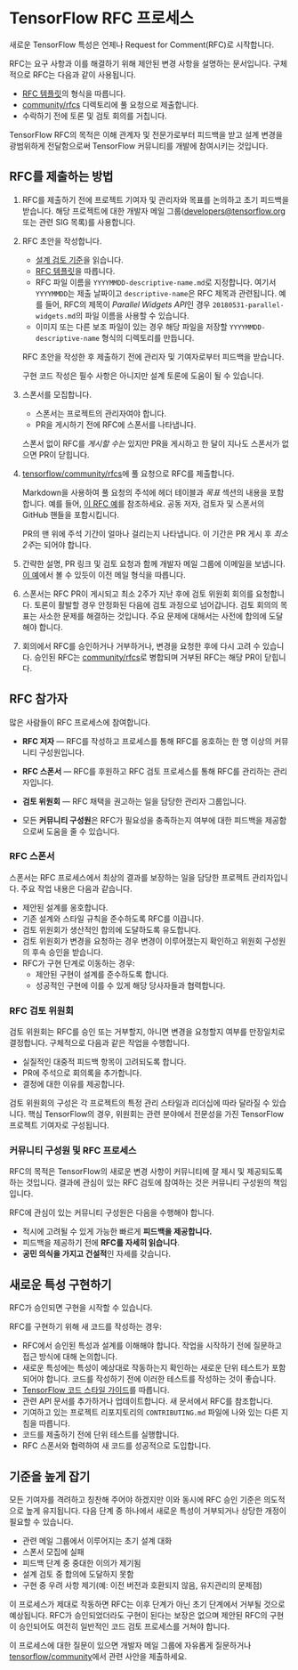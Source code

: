 # TensorFlow RFC 프로세스

새로운 TensorFlow 특성은 언제나 Request for Comment(RFC)로 시작합니다.

RFC는 요구 사항과 이를 해결하기 위해 제안된 변경 사항을 설명하는 문서입니다. 구체적으로 RFC는 다음과 같이 사용됩니다.

- [RFC 템플릿](https://github.com/tensorflow/community/blob/master/rfcs/yyyymmdd-rfc-template.md)의 형식을 따릅니다.
- [community/rfcs](https://github.com/tensorflow/community/tree/master/rfcs) 디렉토리에 풀 요청으로 제출합니다.
- 수락하기 전에 토론 및 검토 회의를 거칩니다.

TensorFlow RFC의 목적은 이해 관계자 및 전문가로부터 피드백을 받고 설계 변경을 광범위하게 전달함으로써 TensorFlow 커뮤니티를 개발에 참여시키는 것입니다.

## RFC를 제출하는 방법

1. RFC를 제출하기 전에 프로젝트 기여자 및 관리자와 목표를 논의하고 초기 피드백을 받습니다. 해당 프로젝트에 대한 개발자 메일 그룹(developers@tensorflow.org 또는 관련 SIG 목록)를 사용합니다.

2. RFC 초안을 작성합니다.

    - [설계 검토 기준](https://github.com/tensorflow/community/blob/master/governance/design-reviews.md)을 읽습니다.
    - [RFC 템플릿](https://github.com/tensorflow/community/blob/master/rfcs/yyyymmdd-rfc-template.md)을 따릅니다.
    - RFC 파일 이름을 `YYYYMMDD-descriptive-name.md`로 지정합니다. 여기서 `YYYYMMDD`는 제출 날짜이고 `descriptive-name`은 RFC 제목과 관련됩니다. 예를 들어, RFC의 제목이 *Parallel Widgets API*인 경우 `20180531-parallel-widgets.md`의 파일 이름을 사용할 수 있습니다.
    - 이미지 또는 다른 보조 파일이 있는 경우 해당 파일을 저장할 `YYYYMMDD-descriptive-name` 형식의 디렉토리를 만듭니다.

    RFC 초안을 작성한 후 제출하기 전에 관리자 및 기여자로부터 피드백을 받습니다.

    구현 코드 작성은 필수 사항은 아니지만 설계 토론에 도움이 될 수 있습니다.

3. 스폰서를 모집합니다.

    - 스폰서는 프로젝트의 관리자여야 합니다.
    - PR을 게시하기 전에 RFC에 스폰서를 나타냅니다.

    스폰서 없이 RFC를 *게시할 수는* 있지만 PR을 게시하고 한 달이 지나도 스폰서가 없으면 PR이 닫힙니다.

4. [tensorflow/community/rfcs](https://github.com/tensorflow/community/tree/master/rfcs)에 풀 요청으로 RFC를 제출합니다.

    Markdown을 사용하여 풀 요청의 주석에 헤더 테이블과 *목표* 섹션의 내용을 포함합니다. 예를 들어, [이 RFC 예](https://github.com/tensorflow/community/pull/5)를 참조하세요. 공동 저자, 검토자 및 스폰서의 GitHub 핸들을 포함시킵니다.

    PR의 맨 위에 주석 기간이 얼마나 걸리는지 나타냅니다. 이 기간은 PR 게시 후 *최소 2주*는 되어야 합니다.

5. 간략한 설명, PR 링크 및 검토 요청과 함께 개발자 메일 그룹에 이메일을 보냅니다. [이 예](https://groups.google.com/a/tensorflow.org/forum/#!topic/developers/PIChGLLnpTE)에서 볼 수 있듯이 이전 메일 형식을 따릅니다.

6. 스폰서는 RFC PR이 게시되고 최소 2주가 지난 후에 검토 위원회 회의를 요청합니다. 토론이 활발할 경우 안정화된 다음에 검토 과정으로 넘어갑니다. 검토 회의의 목표는 사소한 문제를 해결하는 것입니다. 주요 문제에 대해서는 사전에 합의에 도달해야 합니다.

7. 회의에서 RFC를 승인하거나 거부하거나, 변경을 요청한 후에 다시 고려 수 있습니다. 승인된 RFC는 [community/rfcs](https://github.com/tensorflow/community/tree/master/rfcs)로 병합되며 거부된 RFC는 해당 PR이 닫힙니다.

## RFC 참가자

많은 사람들이 RFC 프로세스에 참여합니다.

- **RFC 저자** — RFC를 작성하고 프로세스를 통해 RFC를 옹호하는 한 명 이상의 커뮤니티 구성원입니다.

- **RFC 스폰서** — RFC를 후원하고 RFC 검토 프로세스를 통해 RFC를 관리하는 관리자입니다.

- **검토 위원회** — RFC 채택을 권고하는 일을 담당한 관리자 그룹입니다.

- 모든 **커뮤니티 구성원**은 RFC가 필요성을 충족하는지 여부에 대한 피드백을 제공함으로써 도움을 줄 수 있습니다.

### RFC 스폰서

스폰서는 RFC 프로세스에서 최상의 결과를 보장하는 일을 담당한 프로젝트 관리자입니다. 주요 작업 내용은 다음과 같습니다.

- 제안된 설계를 옹호합니다.
- 기존 설계와 스타일 규칙을 준수하도록 RFC를 이끕니다.
- 검토 위원회가 생산적인 합의에 도달하도록 유도합니다.
- 검토 위원회가 변경을 요청하는 경우 변경이 이루어졌는지 확인하고 위원회 구성원의 후속 승인을 받습니다.
- RFC가 구현 단계로 이동하는 경우:
    - 제안된 구현이 설계를 준수하도록 합니다.
    - 성공적인 구현에 이를 수 있게 해당 당사자들과 협력합니다.

### RFC 검토 위원회

검토 위원회는 RFC를 승인 또는 거부할지, 아니면 변경을 요청할지 여부를 만장일치로 결정합니다. 구체적으로 다음과 같은 작업을 수행합니다.

- 실질적인 대중적 피드백 항목이 고려되도록 합니다.
- PR에 주석으로 회의록을 추가합니다.
- 결정에 대한 이유를 제공합니다.

검토 위원회의 구성은 각 프로젝트의 특정 관리 스타일과 리더십에 따라 달라질 수 있습니다. 핵심 TensorFlow의 경우, 위원회는 관련 분야에서 전문성을 가진 TensorFlow 프로젝트 기여자로 구성됩니다.

### 커뮤니티 구성원 및 RFC 프로세스

RFC의 목적은 TensorFlow의 새로운 변경 사항이 커뮤니티에 잘 제시 및 제공되도록 하는 것입니다. 결과에 관심이 있는 RFC 검토에 참여하는 것은 커뮤니티 구성원의 책임입니다.

RFC에 관심이 있는 커뮤니티 구성원은 다음을 수행해야 합니다.

- 적시에 고려될 수 있게 가능한 빠르게 **피드백을 제공합니다.**
- 피드백을 제공하기 전에 **RFC를 자세히 읽습니다**.
- **공민 의식을 가지고 건설적**인 자세를 갖습니다.

## 새로운 특성 구현하기

RFC가 승인되면 구현을 시작할 수 있습니다.

RFC를 구현하기 위해 새 코드를 작성하는 경우:

- RFC에서 승인된 특성과 설계를 이해해야 합니다. 작업을 시작하기 전에 질문하고 접근 방식에 대해 논의합니다.
- 새로운 특성에는 특성이 예상대로 작동하는지 확인하는 새로운 단위 테스트가 포함되어야 합니다. 코드를 작성하기 전에 이러한 테스트를 작성하는 것이 좋습니다.
- [TensorFlow 코드 스타일 가이드](#tensorflow-code-style-guide)를 따릅니다.
- 관련 API 문서를 추가하거나 업데이트합니다. 새 문서에서 RFC를 참조합니다.
- 기여하고 있는 프로젝트 리포지토리의 `CONTRIBUTING.md` 파일에 나와 있는 다른 지침을 따릅니다.
- 코드를 제출하기 전에 단위 테스트를 실행합니다.
- RFC 스폰서와 협력하여 새 코드를 성공적으로 도입합니다.

## 기준을 높게 잡기

모든 기여자를 격려하고 칭찬해 주어야 하겠지만 이와 동시에 RFC 승인 기준은 의도적으로 높게 유지됩니다. 다음 단계 중 하나에서 새로운 특성이 거부되거나 상당한 개정이 필요할 수 있습니다.

- 관련 메일 그룹에서 이루어지는 초기 설계 대화
- 스폰서 모집에 실패
- 피드백 단계 중 중대한 이의가 제기됨
- 설계 검토 중 합의에 도달하지 못함
- 구현 중 우려 사항 제기(예: 이전 버전과 호환되지 않음, 유지관리의 문제점)

이 프로세스가 제대로 작동하면 RFC는 이후 단계가 아닌 초기 단계에서 거부될 것으로 예상됩니다. RFC가 승인되었더라도 구현이 된다는 보장은 없으며 제안된 RFC의 구현이 승인되어도 여전히 일반적인 코드 검토 프로세스를 거쳐야 합니다.

이 프로세스에 대한 질문이 있으면 개발자 메일 그룹에 자유롭게 질문하거나 [tensorflow/community](https://github.com/tensorflow/community/tree/master/rfcs)에서 관련 사안을 제출하세요.
